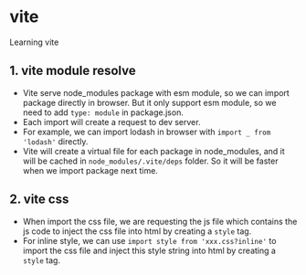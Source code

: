 # vite
Learning vite

## 1. vite module resolve 
- Vite serve node_modules package with esm module, so we can import package directly in browser. But it only support esm module, so we need to add `type: module` in package.json.
- Each import will create a request to dev server.
- For example, we can import lodash in browser with `import _ from 'lodash'` directly.
- Vite will create a virtual file for each package in node_modules, and it will be cached in `node_modules/.vite/deps` folder. So it will be faster when we import package next time.

## 2. vite css
- When import the css file, we are requesting the js file which contains the js code to inject the css file into html by creating a `style` tag.
- For inline style, we can use `import style from 'xxx.css?inline'` to import the css file and inject this style string into html by creating a `style` tag.